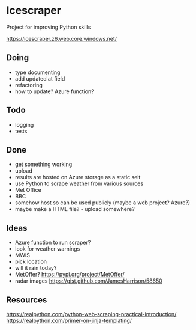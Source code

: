 # Icescraper 
Project for improving Python skills

https://icescraper.z6.web.core.windows.net/


## Doing

* type documenting
* add updated at field
* refactoring
* how to update? Azure function?

## Todo
* logging
* tests

## Done
* get something working
* upload
* results are hosted on Azure storage as a static seit
* use Python to scrape weather from various sources
* Met Office
* BBC
* somehow host so can be used publicly (maybe a web project? Azure?)
* maybe make a HTML file? - upload somewhere?

## Ideas
* Azure function to run scraper?
* look for weather warnings
* MWIS
* pick location
* will it rain today?
* MetOffer? https://pypi.org/project/MetOffer/
* radar images https://gist.github.com/JamesHarrison/58650





## Resources
https://realpython.com/python-web-scraping-practical-introduction/
https://realpython.com/primer-on-jinja-templating/

